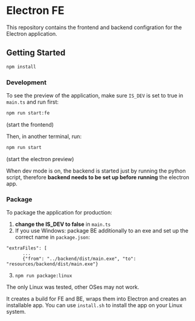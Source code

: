 # Electron FE

This repository contains the frontend and backend configration for the Electron application.

## Getting Started

```bash
npm install
```

### Development

To see the preview of the application, make sure `IS_DEV` is set to true in `main.ts` and run first:

```bash
npm run start:fe
```
(start the frontend)

Then, in another terminal, run:

```bash
npm run start
```
(start the electron preview)

When dev mode is on, the backend is started just by running the python script, therefore
**backend needs to be set up before running** the electron app.

### Package
To package the application for production:
1. **change the IS_DEV to false** in `main.ts`
2. If you use Windows: package BE additionally to an exe and set up the correct name in `package.json`:
```
"extraFiles": [
      ...
      {"from": "../backend/dist/main.exe", "to": "resources/backend/dist/main.exe"}
```
3. `npm run package:linux`

The only Linux was tested, other OSes may not work.

It creates a build for FE and BE, wraps them into Electron and creates an installable app.
You can use `install.sh` to install the app on your Linux system.
